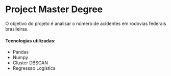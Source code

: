 # Project Master Degree

O objetivo do projeto é analisar o número de acidentes em rodovias federais brasileiras. 

#### Tecnologias utilizadas:
- Pandas
- Numpy
- Cluster DBSCAN
- Regressao Logística
